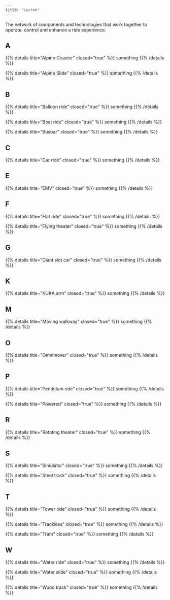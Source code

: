 ```yaml
---
title: "System"
---
```


The network of components and technologies that work together to operate, control and enhance a ride experience.

## A

{{% details title="Alpine Coaster" closed="true" %}}
something
{{% /details %}}

{{% details title="Alpine Slide" closed="true" %}}
something
{{% /details %}}

## B

{{% details title="Balloon ride" closed="true" %}}
something
{{% /details %}}

{{% details title="Boat ride" closed="true" %}}
something
{{% /details %}}

{{% details title="Busbar" closed="true" %}}
something
{{% /details %}}

## C

{{% details title="Car ride" closed="true" %}}
something
{{% /details %}}

## E

{{% details title="EMV" closed="true" %}}
something
{{% /details %}}

## F

{{% details title="Flat ride" closed="true" %}}
something
{{% /details %}}

{{% details title="Flying theater" closed="true" %}}
something
{{% /details %}}

## G

{{% details title="Giant slot car" closed="true" %}}
something
{{% /details %}}

## K

{{% details title="KUKA arm" closed="true" %}}
something
{{% /details %}}

## M

{{% details title="Moving walkway" closed="true" %}}
something
{{% /details %}}

## O

{{% details title="Omnimover" closed="true" %}}
something
{{% /details %}}

## P

{{% details title="Pendulum ride" closed="true" %}}
something
{{% /details %}}

{{% details title="Powered" closed="true" %}}
something
{{% /details %}}

## R

{{% details title="Rotating theater" closed="true" %}}
something
{{% /details %}}

## S

{{% details title="Simulator" closed="true" %}}
something
{{% /details %}}

{{% details title="Steel track" closed="true" %}}
something
{{% /details %}}

## T

{{% details title="Tower ride" closed="true" %}}
something
{{% /details %}}

{{% details title="Trackless" closed="true" %}}
something
{{% /details %}}

{{% details title="Tram" closed="true" %}}
something
{{% /details %}}

## W

{{% details title="Water ride" closed="true" %}}
something
{{% /details %}}

{{% details title="Water slide" closed="true" %}}
something
{{% /details %}}

{{% details title="Wood track" closed="true" %}}
something
{{% /details %}}